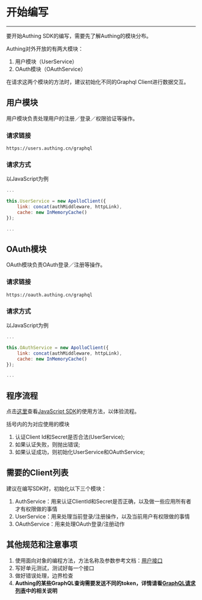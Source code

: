 # 开始编写

----------

要开始Authing SDK的编写，需要先了解Authing的模块分布。

Authing对外开放的有两大模块：

1. 用户模块（UserService）
2. OAuth模块（OAuthService）

在请求这两个模块的方法时，建议初始化不同的Graphql Client进行数据交互。

## 用户模块

用户模块负责处理用户的注册／登录／权限验证等操作。

### 请求链接

``https://users.authing.cn/graphql``

### 请求方式

以JavaScript为例

``` javascript
...

this.UserService = new ApolloClient({
  	link: concat(authMiddleware, httpLink),
  	cache: new InMemoryCache()
});

...
```

## OAuth模块

OAuth模块负责OAuth登录／注册等操作。

### 请求链接

``https://oauth.authing.cn/graphql``


### 请求方式

以JavaScript为例

``` javascript
...

this.OAuthService = new ApolloClient({
  	link: concat(authMiddleware, httpLink),
  	cache: new InMemoryCache()
});

...
```

## 程序流程

点击[这里](https://docs.authing.cn/#/quick_start/javascript)查看[JavaScript SDK](https://docs.authing.cn/#/quick_start/javascript)的使用方法，以体验流程。

括号内的为对应使用的模块

1. 认证Client Id和Secret是否合法(UserService);
2. 如果认证失败，则抛出错误;
3. 如果认证成功，则初始化UserService和OAuthService;

## 需要的Client列表

建议在编写SDK时，初始化以下三个模块：

1. AuthService：用来认证ClientId和Secret是否正确，以及做一些应用所有者才有权限做的事情
2. UserService：用来处理当前登录/注册操作，以及当前用户有权限做的事情
3. OAuthService：用来处理OAuth登录/注册动作

## 其他规范和注意事项

1. 使用面向对象的编程方法，方法名称及参数参考文档：[用户接口](https://docs.authing.cn/#/user_service/user_service)
2. 写好单元测试，测试好每一个接口
3. 做好错误处理，边界检查
4. **Authing的某些GraphQL查询需要发送不同的token，详情请看[GraphQL请求列表](https:///docs.authing.cn/#/sdk/gql)中的相关说明**
